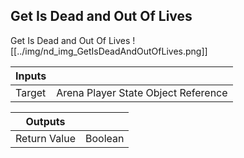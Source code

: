 ## Get Is Dead and Out Of Lives
Get Is Dead and Out Of Lives
![[../img/nd_img_GetIsDeadAndOutOfLives.png]]

|Inputs||
|--|--|
| Target | Arena Player State Object Reference |

|Outputs||
|--|--|
| Return Value | Boolean |
